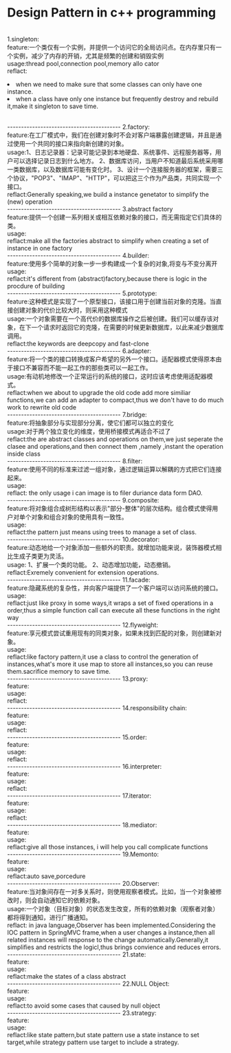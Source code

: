 # Design Pattern in c++ programming
<br>
1.singleton:
<br>feature:一个类仅有一个实例，并提供一个访问它的全局访问点。在内存里只有一个实例，减少了内存的开销，尤其是频繁的创建和销毁实例
<br>usage:thread pool,connection pool,memory allo cator
<br>reflact:<p><li>when we need to make sure that some classes can only have one instance.<li>when a class have only one instance but frequently destroy and rebuild it,make it singleton to save time.</p>
<br>
-----------------------------------------
2.factory:
<br>feature:在工厂模式中，我们在创建对象时不会对客户端暴露创建逻辑，并且是通过使用一个共同的接口来指向新创建的对象。
<br>usage:1、日志记录器：记录可能记录到本地硬盘、系统事件、远程服务器等，用户可以选择记录日志到什么地方。 2、数据库访问，当用户不知道最后系统采用哪一类数据库，以及数据库可能有变化时。 3、设计一个连接服务器的框架，需要三个协议，"POP3"、"IMAP"、"HTTP"，可以把这三个作为产品类，共同实现一个接口。 
<br>reflact:Generally speaking,we build a instance genetator to simplify the (new) operation
<br>
-----------------------------------------
3.abstract factory
<br>feature:提供一个创建一系列相关或相互依赖对象的接口，而无需指定它们具体的类。
<br>usage:
<br>reflact:make all the factories abstract to simplify when creating a set of instance in one factory
<br>
-----------------------------------------
4.builder:
<br>feature:使用多个简单的对象一步一步构建成一个复杂的对象,将变与不变分离开
<br>usage:
<br>reflact:it's different from (abstract)factory,because there is logic in the procdure of building
<br>
-----------------------------------------
5.prototype:
<br>feature:这种模式是实现了一个原型接口，该接口用于创建当前对象的克隆。当直接创建对象的代价比较大时，则采用这种模式
<br>usage:一个对象需要在一个高代价的数据库操作之后被创建。我们可以缓存该对象，在下一个请求时返回它的克隆，在需要的时候更新数据库，以此来减少数据库调用。
<br>reflact:the keywords are deepcopy and fast-clone
<br>
-----------------------------------------
6.adapter:
<br>feature:将一个类的接口转换成客户希望的另外一个接口。适配器模式使得原本由于接口不兼容而不能一起工作的那些类可以一起工作。
<br>usage:有动机地修改一个正常运行的系统的接口，这时应该考虑使用适配器模式。
<br>reflact:when we about to upgrade the old code add more similiar functions,we can add an adapter to compact,thus we don't have to do much work to rewrite old code
<br>
-----------------------------------------
7.bridge:
<br>feature:将抽象部分与实现部分分离，使它们都可以独立的变化
<br>usage:对于两个独立变化的维度，使用桥接模式再适合不过了
<br>reflact:the are abstract classes and operations on them,we just seperate the clasee and operations,and then connect them ,namely ,instant the operation inside class
<br>
-----------------------------------------
8.filter:
<br>feature:使用不同的标准来过滤一组对象，通过逻辑运算以解耦的方式把它们连接起来。
<br>usage:
<br>reflact: the only usage i can image is to filer duriance data form DAO.  
<br>
-----------------------------------------
9.composite:
<br>feature:将对象组合成树形结构以表示"部分-整体"的层次结构。组合模式使得用户对单个对象和组合对象的使用具有一致性。
<br>usage:
<br>reflact:the pattern just means using trees to manage a set of class.
<br>
-----------------------------------------
10.decorator:
<br>feature:动态地给一个对象添加一些额外的职责。就增加功能来说，装饰器模式相比生成子类更为灵活。
<br>usage: 1、扩展一个类的功能。 2、动态增加功能，动态撤销。 
<br>reflact:Exremely convenient for extension operations.
<br>
-----------------------------------------
11.facade:
<br>feature:隐藏系统的复杂性，并向客户端提供了一个客户端可以访问系统的接口。
<br>usage:
<br>reflact:just like proxy in some ways,it wraps a set of fixed operations in a order,thus a simple function call can execute all these functions in the right way
<br>
-----------------------------------------
12.flyweight:
<br>feature:享元模式尝试重用现有的同类对象，如果未找到匹配的对象，则创建新对象。
<br>usage:
<br>reflact:like factory pattern,it use a class to control the generation of instances,what's more it use map to store all instances,so you can reuse them.sacrifice memory to save time.
<br>
-----------------------------------------
13.proxy:
<br>feature:
<br>usage:
<br>reflact:
<br>
-----------------------------------------
14.responsibility chain:
<br>feature:
<br>usage:
<br>reflact:
<br>
-----------------------------------------
15.order:
<br>feature:
<br>usage:
<br>reflact:
<br>
-----------------------------------------
16.interpreter:
<br>feature:
<br>usage:
<br>reflact:
<br>
-----------------------------------------
17.iterator:
<br>feature:
<br>usage:
<br>reflact:
<br>
-----------------------------------------
18.mediator:
<br>feature:
<br>usage:
<br>reflact:give all those instances, i will help you call complicate functions 
<br>
-----------------------------------------
19.Memonto:
<br>feature:
<br>usage:
<br>reflact:auto save,porcedure
<br>
-----------------------------------------
20.Observer:
<br>feature:当对象间存在一对多关系时，则使用观察者模式。比如，当一个对象被修改时，则会自动通知它的依赖对象。
<br>usage:一个对象（目标对象）的状态发生改变，所有的依赖对象（观察者对象）都将得到通知，进行广播通知。
<br>reflact: in java language,Observer has been implemented.Considering the IOC pattern in SpringMVC frame,when a user changes a instance,then all related instances will response to the change automatically.Generally,it simplifies and restricts the logicl,thus brings convience and reduces errors.
<br>
-----------------------------------------
21.state:
<br>feature:
<br>usage:
<br>reflact:make the states of a class abstract
<br>
-----------------------------------------
22.NULL Object:
<br>feature:
<br>usage:
<br>reflact:to avoid some cases that caused by null object
<br>
-----------------------------------------
23.strategy:
<br>feature:
<br>usage:
<br>reflact:like state pattern,but state pattern use a state instance to set target,while strategy pattern use target to include a strategy.
<br>
